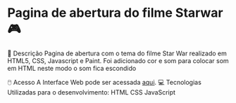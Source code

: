 # Pagina de abertura do filme Starwar 🎮
📃 Descrição
Pagina de abertura com o tema do filme Star War realizado em HTML5, CSS, Javascript e Paint. Foi adicionado cor e som para colocar som em HTML neste modo o som fica escondido

🖱️ Acesso
A Interface Web pode ser acessada [aqui](https://www.thenilson.com/starwars/public/).
💻 Tecnologias Utilizadas para o desenvolvimento:
HTML
CSS
JavaScript
